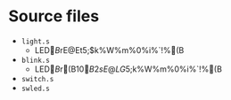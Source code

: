 # Source files
- `light.s`
	- LED$B$rE@Et$5$;$k%W%m%0%i%`!%(B
- `blink.s`
	- LED$B$r(B10$B2sE@LG$5$;$k%W%m%0%i%`!%(B
- `switch.s`
- `swled.s`
